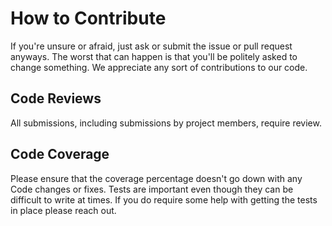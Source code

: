 # How to Contribute

If you're unsure or afraid, just ask or submit the issue or pull request anyways.
The worst that can happen is that you'll be politely asked to change something. We appreciate any sort of contributions to our code.


## Code Reviews

All submissions, including submissions by project members, require review.  

## Code Coverage

Please ensure that the coverage percentage doesn't go down with any Code changes or fixes. Tests are important even though they can be difficult to write at times.
If you do require some help with getting the tests in place please reach out.